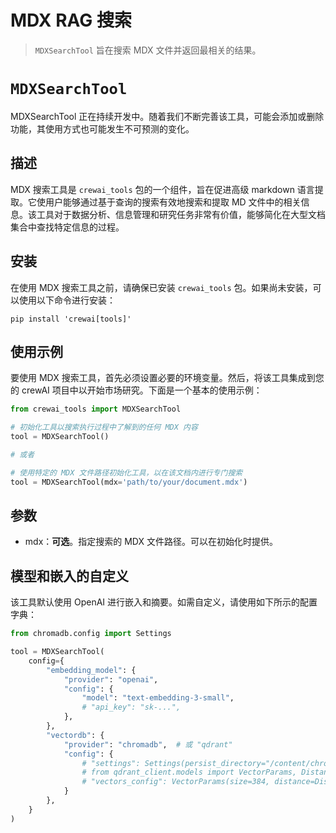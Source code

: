 # MDX RAG 搜索

> `MDXSearchTool` 旨在搜索 MDX 文件并返回最相关的结果。

# `MDXSearchTool`

<Note>
  MDXSearchTool 正在持续开发中。随着我们不断完善该工具，可能会添加或删除功能，其使用方式也可能发生不可预测的变化。
</Note>

## 描述

MDX 搜索工具是 `crewai_tools` 包的一个组件，旨在促进高级 markdown 语言提取。它使用户能够通过基于查询的搜索有效地搜索和提取 MD 文件中的相关信息。该工具对于数据分析、信息管理和研究任务非常有价值，能够简化在大型文档集合中查找特定信息的过程。

## 安装

在使用 MDX 搜索工具之前，请确保已安装 `crewai_tools` 包。如果尚未安装，可以使用以下命令进行安装：

```shell theme={null}
pip install 'crewai[tools]'
```

## 使用示例

要使用 MDX 搜索工具，首先必须设置必要的环境变量。然后，将该工具集成到您的 crewAI 项目中以开始市场研究。下面是一个基本的使用示例：

```python Code theme={null}
from crewai_tools import MDXSearchTool

# 初始化工具以搜索执行过程中了解到的任何 MDX 内容
tool = MDXSearchTool()

# 或者

# 使用特定的 MDX 文件路径初始化工具，以在该文档内进行专门搜索
tool = MDXSearchTool(mdx='path/to/your/document.mdx')
```

## 参数

* mdx：**可选**。指定搜索的 MDX 文件路径。可以在初始化时提供。

## 模型和嵌入的自定义

该工具默认使用 OpenAI 进行嵌入和摘要。如需自定义，请使用如下所示的配置字典：

```python Code theme={null}
from chromadb.config import Settings

tool = MDXSearchTool(
    config={
        "embedding_model": {
            "provider": "openai",
            "config": {
                "model": "text-embedding-3-small",
                # "api_key": "sk-...",
            },
        },
        "vectordb": {
            "provider": "chromadb",  # 或 "qdrant"
            "config": {
                # "settings": Settings(persist_directory="/content/chroma", allow_reset=True, is_persistent=True),
                # from qdrant_client.models import VectorParams, Distance
                # "vectors_config": VectorParams(size=384, distance=Distance.COSINE),
            }
        },
    }
)
```